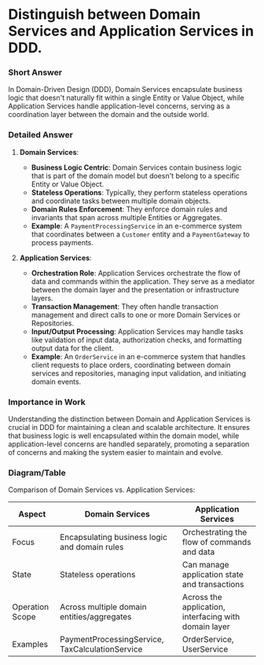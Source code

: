 # Distinguish between Domain Services and Application Services in DDD.

### Short Answer
In Domain-Driven Design (DDD), Domain Services encapsulate business logic that doesn't naturally fit within a single Entity or Value Object, while Application Services handle application-level concerns, serving as a coordination layer between the domain and the outside world.

### Detailed Answer
1. **Domain Services**:
    - **Business Logic Centric**: Domain Services contain business logic that is part of the domain model but doesn't belong to a specific Entity or Value Object.
    - **Stateless Operations**: Typically, they perform stateless operations and coordinate tasks between multiple domain objects.
    - **Domain Rules Enforcement**: They enforce domain rules and invariants that span across multiple Entities or Aggregates.
    - **Example**: A `PaymentProcessingService` in an e-commerce system that coordinates between a `Customer` entity and a `PaymentGateway` to process payments.

2. **Application Services**:
    - **Orchestration Role**: Application Services orchestrate the flow of data and commands within the application. They serve as a mediator between the domain layer and the presentation or infrastructure layers.
    - **Transaction Management**: They often handle transaction management and direct calls to one or more Domain Services or Repositories.
    - **Input/Output Processing**: Application Services may handle tasks like validation of input data, authorization checks, and formatting output data for the client.
    - **Example**: An `OrderService` in an e-commerce system that handles client requests to place orders, coordinating between domain services and repositories, managing input validation, and initiating domain events.

### Importance in Work
Understanding the distinction between Domain and Application Services is crucial in DDD for maintaining a clean and scalable architecture. It ensures that business logic is well encapsulated within the domain model, while application-level concerns are handled separately, promoting a separation of concerns and making the system easier to maintain and evolve.

### Diagram/Table
Comparison of Domain Services vs. Application Services:

| Aspect            | Domain Services                              | Application Services                        |
|-------------------|----------------------------------------------|---------------------------------------------|
| Focus             | Encapsulating business logic and domain rules | Orchestrating the flow of commands and data |
| State             | Stateless operations                          | Can manage application state and transactions|
| Operation Scope   | Across multiple domain entities/aggregates   | Across the application, interfacing with domain layer |
| Examples          | PaymentProcessingService, TaxCalculationService | OrderService, UserService                   |